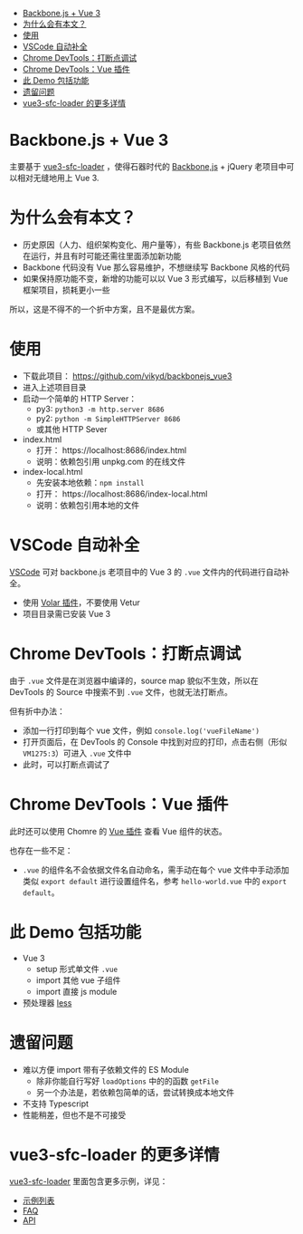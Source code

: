 <!-- START doctoc generated TOC please keep comment here to allow auto update -->
<!-- DON'T EDIT THIS SECTION, INSTEAD RE-RUN doctoc TO UPDATE -->

- [Backbone.js + Vue 3](#backbonejs--vue-3)
- [为什么会有本文？](#%E4%B8%BA%E4%BB%80%E4%B9%88%E4%BC%9A%E6%9C%89%E6%9C%AC%E6%96%87)
- [使用](#%E4%BD%BF%E7%94%A8)
- [VSCode 自动补全](#vscode-%E8%87%AA%E5%8A%A8%E8%A1%A5%E5%85%A8)
- [Chrome DevTools：打断点调试](#chrome-devtools%E6%89%93%E6%96%AD%E7%82%B9%E8%B0%83%E8%AF%95)
- [Chrome DevTools：Vue 插件](#chrome-devtoolsvue-%E6%8F%92%E4%BB%B6)
- [此 Demo 包括功能](#%E6%AD%A4-demo-%E5%8C%85%E6%8B%AC%E5%8A%9F%E8%83%BD)
- [遗留问题](#%E9%81%97%E7%95%99%E9%97%AE%E9%A2%98)
- [vue3-sfc-loader 的更多详情](#vue3-sfc-loader-%E7%9A%84%E6%9B%B4%E5%A4%9A%E8%AF%A6%E6%83%85)

<!-- END doctoc generated TOC please keep comment here to allow auto update -->

# Backbone.js + Vue 3
主要基于 [vue3-sfc-loader](https://github.com/FranckFreiburger/vue3-sfc-loader) ，使得石器时代的 [Backbone,js](https://backbonejs.org/) + jQuery 老项目中可以相对无缝地用上 Vue 3.



# 为什么会有本文？
- 历史原因（人力、组织架构变化、用户量等），有些 Backbone.js 老项目依然在运行，并且有时可能还需往里面添加新功能
- Backbone 代码没有 Vue 那么容易维护，不想继续写 Backbone 风格的代码
- 如果保持原功能不变，新增的功能可以以 Vue 3 形式编写，以后移植到 Vue 框架项目，损耗更小一些

所以，这是不得不的一个折中方案，且不是最优方案。



# 使用
- 下载此项目： https://github.com/vikyd/backbonejs_vue3 
- 进入上述项目目录
- 启动一个简单的 HTTP Server：
  - py3: `python3 -m http.server 8686`
  - py2: `python -m SimpleHTTPServer 8686`
  - 或其他 HTTP Sever
- index.html
  - 打开： https://localhost:8686/index.html
  - 说明：依赖包引用 unpkg.com 的在线文件
- index-local.html
  - 先安装本地依赖：`npm install`
  - 打开： https://localhost:8686/index-local.html
  - 说明：依赖包引用本地的文件



# VSCode 自动补全
[VSCode](https://code.visualstudio.com/) 可对 backbone.js 老项目中的 Vue 3 的 `.vue` 文件内的代码进行自动补全。

- 使用 [Volar 插件](https://marketplace.visualstudio.com/items?itemName=Vue.volar)，不要使用 Vetur
- 项目目录需已安装 Vue 3



# Chrome DevTools：打断点调试
由于 `.vue` 文件是在浏览器中编译的，source map 貌似不生效，所以在 DevTools 的 Source 中搜索不到 `.vue` 文件，也就无法打断点。

但有折中办法：

- 添加一行打印到每个 vue 文件，例如 `console.log('vueFileName')` 
- 打开页面后，在 DevTools 的 Console 中找到对应的打印，点击右侧（形似 `VM1275:3`）可进入 `.vue` 文件中
- 此时，可以打断点调试了



# Chrome DevTools：Vue 插件

此时还可以使用 Chomre 的 [Vue 插件](https://chrome.google.com/webstore/detail/vuejs-devtools/nhdogjmejiglipccpnnnanhbledajbpd) 查看 Vue 组件的状态。

也存在一些不足：

- `.vue` 的组件名不会依据文件名自动命名，需手动在每个 vue 文件中手动添加类似 `export default` 进行设置组件名，参考 `hello-world.vue` 中的 `export default`。




# 此 Demo 包括功能

- Vue 3
  - setup 形式单文件 `.vue`
  -  import 其他 vue 子组件
  -  import 直接 js module
- 预处理器 [less](https://lesscss.org/)




# 遗留问题

- 难以方便 import 带有子依赖文件的 ES Module
  - 除非你能自行写好 `loadOptions` 中的的函数 `getFile`
  - 另一个办法是，若依赖包简单的话，尝试转换成本地文件
- 不支持 Typescript 
- 性能稍差，但也不是不可接受




# vue3-sfc-loader 的更多详情

[vue3-sfc-loader](https://github.com/FranckFreiburger/vue3-sfc-loader) 里面包含更多示例，详见：

- [示例列表](https://github.com/FranckFreiburger/vue3-sfc-loader/blob/main/docs/examples.md)
- [FAQ](https://github.com/FranckFreiburger/vue3-sfc-loader/blob/main/docs/faq.md)
- [API](https://github.com/FranckFreiburger/vue3-sfc-loader/blob/main/docs/api/README.md#loadmodule)



